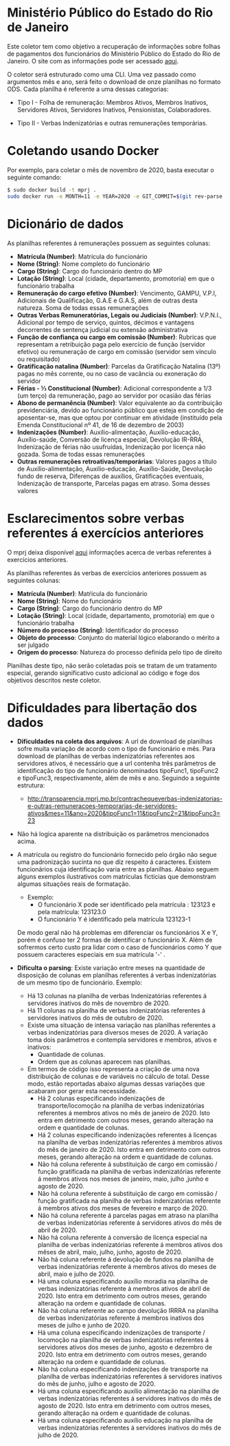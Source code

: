 # Ministério Público do Estado do Rio de Janeiro

Este coletor tem como objetivo a recuperação de informações sobre folhas de pagamentos dos funcionários do Ministério Público do Estado do Rio de Janeiro. O site com as informações pode ser acessado [aqui](http://transparencia.mprj.mp.br/contracheque).

O coletor será estruturado como uma CLI. Uma vez passado como argumentos mês e ano, será feito o download de onze planilhas no formato ODS. Cada planilha é referente a uma dessas categorias:

- Tipo I - Folha de remuneração: Membros Ativos, Membros Inativos, Servidores Ativos, Servidores Inativos, Pensionistas, Colaboradores.

- Tipo II - Verbas Indenizatórias e outras remunerações temporárias.

# Coletando usando Docker

Por exemplo, para coletar o mês de novembro de 2020, basta executar o seguinte comando:

```sh
$ sudo docker build -t mprj .
sudo docker run -e MONTH=11 -e YEAR=2020 -e GIT_COMMIT=$(git rev-parse HEAD) -e OUTPUT_FOLDER='/output mprj
```

# Dicionário de dados

As planilhas referentes á remunerações possuem as seguintes colunas:

- **Matrícula (Number)**: Matrícula do funcionário
- **Nome (String)**: Nome completo do funcionário
- **Cargo (String)**: Cargo do funcionário dentro do MP
- **Lotação (String)**: Local (cidade, departamento, promotoria) em que o funcionário trabalha
- **Remuneração do cargo efetivo (Number)**: Vencimento, GAMPU, V.P.I, Adicionais de Qualificação, G.A.E e G.A.S, além de outras desta natureza. Soma de todas essas remunerações
- **Outras Verbas Remuneratórias, Legais ou  Judiciais (Number)**: V.P.N.I., Adicional por tempo de serviço, quintos, décimos e vantagens decorrentes de sentença judicial ou extensão administrativa
- **Função de confiança ou cargo em comissão (Number)**: Rubricas que representam a retribuição paga pelo exercício de função (servidor efetivo) ou remuneração de cargo em comissão (servidor sem vínculo ou requisitado)
- **Gratificação natalina (Number)**: Parcelas da Gratificação Natalina (13º) pagas no mês corrente, ou no caso de vacância ou exoneração do servidor
- **Férias - ⅓ Constitucional (Number)**: Adicional correspondente a 1/3 (um terço) da remuneração, pago ao servidor por ocasião das férias
- **Abono de permanência (Number)**: Valor equivalente ao da contribuição previdenciária, devido ao funcionário público que esteja em condição de aposentar-se, mas que optou por continuar em atividade (instituído pela Emenda Constitucional nº 41, de 16 de dezembro de 2003)
- **Indenizações (Number)**: Auxílio-alimentação, Auxílio-educação, Auxílio-saúde, Conversão de licença especial, Devolução IR-RRA, Indenização de férias não usufruídas, Indenização por licença não gozada. Soma de todas essas remunerações
- **Outras remunerações retroativas/temporárias**: Valores pagos a título de Auxílio-alimentação, Auxílio-educação, Auxílio-Saúde, Devolução fundo de reserva, Diferenças de auxílios, Gratificações eventuais, Indenização de transporte, Parcelas pagas em atraso. Soma desses valores

# Esclarecimentos sobre verbas referentes á exercícios anteriores

O mprj deixa disponível [aqui](http://transparencia.mprj.mp.br/contracheque/verbas-referentes-a-exercicios-anteriores) informações acerca de verbas referentes á exercícios anteriores.

As planilhas referentes ás verbas de exercícios anteriores possuem as seguintes colunas:

- **Matrícula (Number)**: Matŕicula do funcionário
- **Nome (String)**: Nome do funcionário
- **Cargo (String)**: Cargo do funcionário dentro do MP
- **Lotação (String)**: Local (cidade, departamento, promotoria) em que o funcionário trabalha
- **Número do processo (String)**: Identificador do processo
- **Objeto do processo**: Conjunto do material lógico elaborando o mérito a ser julgado
- **Origem do processo**: Natureza do processo definida pelo tipo de direito

Planilhas deste tipo, não serão coletadas pois se tratam de um tratamento especial, gerando significativo custo adicional ao código e foge dos objetivos descritos neste coletor.

# Dificuldades para libertação dos dados

- **Dificuldades na coleta dos arquivos**: A url de download de planilhas sofre muita variação de acordo com o tipo de funcionário e mês.
    Para download de planilhas de verbas indenizatórias referentes aos servidores ativos, é necessário que a url contenha trẽs parâmetros de identificação do tipo de funcionário denominados tipoFunc1, tipoFunc2 e tipoFunc3, respectivamente, além de mês e ano. Seguindo a seguinte estrutura:

    - http://transparencia.mprj.mp.br/contrachequeverbas-indenizatorias-e-outras-remuneracoes-temporarias-de-servidores-ativos&mes=11&ano=2020&tipoFunc1=11&tipoFunc2=21&tipoFunc3=23

- Não há logica aparente na distribuição os parâmetros mencionados acima.
- A matrícula ou registro do funcionário fornecido pelo órgão não segue uma padronização sucinta no que diz respeito á caracteres. Existem funcionários cuja identificação varia entre as planilhas. Abaixo seguem alguns exemplos ilustrativos com matrículas fictícias que demonstram algumas situações reais de formatação.
    - Exemplo:
        - O funcionário X pode ser identificado pela matrícula : 123123 e pela matrícula: 123123.0
        - O funcionário Y é identificado pela matrícula 123123-1

    De modo geral não há problemas em diferenciar os funcionários X e Y, porém é confuso ter 2 formas de identificar o funcionário X. Além de sofrermos certo custo pra lidar com o caso de funcionários como Y que possuem caracteres especiais em sua matrícula '-' .

- **Dificulta o parsing**: Existe variação entre meses na quantidade de disposição de colunas em planilhas referentes á verbas indenizatórias de um mesmo tipo de funcionário. Exemplo:
    - Há 13 colunas na planilha de verbas Indenizatórias referentes á servidores inativos do mês de novembro de 2020.
    - Há 11 colunas na planilha de verbas indenizatórias referentes á servidores inativos do mẽs de outubro de 2020.
    - Existe uma situação de intensa variação nas planilhas referentes a verbas indenizatórias para diversos meses de 2020. A variação toma dois parâmetros e contempla servidores e membros, ativos e inativos:
      - Quantidade de colunas.
      - Ordem que as colunas aparecem nas planilhas.
    - Em termos de código isso representa a criação de uma nova distribuição de colunas e de variáveis no cálculo de total. Desse modo, estão reportadas abaixo algumas dessas variações que acabaram por gerar esta necessidade.
      - Há 2 colunas especificando indenizações de transporte/locomoção na planilha de verbas indenizatórias referentes á membros ativos no mês de janeiro de 2020. Isto entra em detrimento com outros meses, gerando alteração na ordem e quantidade de colunas.
      - Há 2 colunas especificando indenizações referentes á licenças na planilha de verbas indenizatórias referentes á membros ativos do mês de janeiro de 2020. Isto entra em detrimento com outros meses, gerando alteração na ordem e quantidade de colunas.
      - Não há coluna referente á substituição de cargo em comissão / função gratificada na planilha de verbas indenizatórias referente á membros ativos nos meses de janeiro, maio, julho ,junho e agosto de 2020.
      - Não há coluna referente á substituição de cargo em comissão / função gratificada na planilha de verbas indenizatórias referente á membros ativos dos meses de fevereiro e março de 2020.
      - Não há coluna referente á parcelas pagas em atraso na planilha de verbas indenizatórias referente á servidores ativos do mês de abril de 2020.
      - Não há coluna referente á conversão de licença especial na planilha de verbas indenizatórias referente á membros ativos dos mêses de abril, maio, julho, junho, agosto de 2020.
      - Não há coluna referente á devolução de fundos na planilha de verbas indenizatórias referente á membros ativos do meses de abril, maio e julho de 2020.
      - Há uma coluna especificando auxílio moradia na planilha de verbas indenizatórias referente á membros ativos de abril de 2020. Isto entra em detrimento com outros meses, gerando alteração na ordem e quantidade de colunas.
      - Não há coluna referente ao campo devolução IRRRA na planilha de verbas indenizatórias referente á membros inativos dos meses de julho e junho de 2020.
      - Há uma coluna especificando indenizações de transporte / locomoção na planilha de verbas indenizatórias referentes á servidores ativos dos meses de junho, agosto e dezembro de 2020. Isto entra em detrimento com outros meses, gerando alteração na ordem e quantidade de colunas.
      - Não há coluna especificando indenizações de transporte na planilha de verbas indenizatórias referentes á servidores inativos do mês de junho, julho e agosto de 2020.
      - Há uma coluna especificando auxílio alimentação na planilha de verbas indenizatórias referentes á servidores inativos do mês de agosto de 2020. Isto entra em detrimento com outros meses, gerando alteração na ordem e quantidade de colunas.
      - Há uma coluna especificando auxílio educação na planilha de verbas indenizatórias referentes á servidores inativos do mês de julho de 2020.
